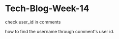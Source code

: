 # Tech-Blog-Week-14


check user_id in comments

how to find the username through comment's user id.

